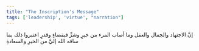 ```yaml
---
title: "The Inscription's Message"
tags: ['leadership', 'virtue', "narration"]
---
```


 إنَّ الاجتهاد والجمال والعقل وما أصاب المرء من خيرٍ وشرٍّ فبقضاءٍ وقدرٍ اعتبروا ذلك بما ساقه الله إليَّ من الخيرِ والسعادةِ
